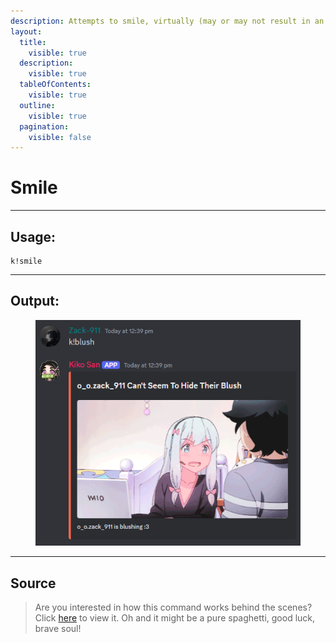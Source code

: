 ```yaml
---
description: Attempts to smile, virtually (may or may not result in an awkward grimace) by using a GIF.
layout:
  title:
    visible: true
  description:
    visible: true
  tableOfContents:
    visible: true
  outline:
    visible: true
  pagination:
    visible: false
---
```


# Smile

***

## Usage:

```
k!smile
```

***

## Output:

<div align="left"><figure><img src="../../.gitbook/assets/Screenshot 2024-12-28 124005.png" alt=""><figcaption></figcaption></figure></div>

***

## Source
> Are you interested in how this command works behind the scenes? Click [here](https://github.com/Kiko-Labs/Kiko-San/blob/stable/src/Prefix%20Commands/Roleplay/smile.js) to view it.
> Oh and it might be a pure spaghetti, good luck, brave soul!
